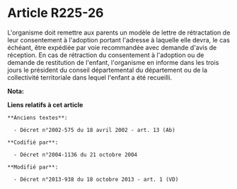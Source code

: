# Article R225-26

L'organisme doit remettre aux parents un modèle de lettre de rétractation de leur consentement à l'adoption portant l'adresse
à laquelle elle devra, le cas échéant, être expédiée par voie recommandée avec demande d'avis de réception. En cas de
rétraction du consentement à l'adoption ou de demande de restitution de l'enfant, l'organisme en informe dans les trois jours
le président du conseil départemental du département ou de la collectivité territoriale dans lequel l'enfant a été recueilli.

**Nota:**



**Liens relatifs à cet article**

	**Anciens textes**:

	  - Décret n°2002-575 du 18 avril 2002 - art. 13 (Ab)

	**Codifié par**:

	  - Décret n°2004-1136 du 21 octobre 2004

	**Modifié par**:

	  - Décret n°2013-938 du 18 octobre 2013 - art. 1 (VD)
